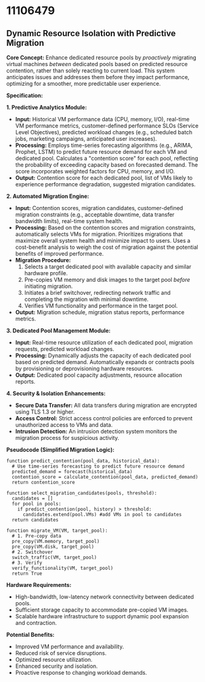 # 11106479

## Dynamic Resource Isolation with Predictive Migration

**Core Concept:** Enhance dedicated resource pools by *proactively* migrating virtual machines *between* dedicated pools based on predicted resource contention, rather than solely reacting to current load. This system anticipates issues and addresses them before they impact performance, optimizing for a smoother, more predictable user experience.

**Specification:**

**1. Predictive Analytics Module:**

   *   **Input:** Historical VM performance data (CPU, memory, I/O), real-time VM performance metrics, customer-defined performance SLOs (Service Level Objectives), predicted workload changes (e.g., scheduled batch jobs, marketing campaigns, anticipated user increases).
   *   **Processing:** Employs time-series forecasting algorithms (e.g., ARIMA, Prophet, LSTM) to predict future resource demand for each VM and dedicated pool.  Calculates a "contention score" for each pool, reflecting the probability of exceeding capacity based on forecasted demand.  The score incorporates weighted factors for CPU, memory, and I/O.
   *   **Output:** Contention score for each dedicated pool, list of VMs likely to experience performance degradation, suggested migration candidates.

**2. Automated Migration Engine:**

   *   **Input:** Contention scores, migration candidates, customer-defined migration constraints (e.g., acceptable downtime, data transfer bandwidth limits), real-time system health.
   *   **Processing:** Based on the contention scores and migration constraints, automatically selects VMs for migration. Prioritizes migrations that maximize overall system health and minimize impact to users.  Uses a cost-benefit analysis to weigh the cost of migration against the potential benefits of improved performance.
   *   **Migration Procedure:**
        1.  Selects a target dedicated pool with available capacity and similar hardware profile.
        2.  Pre-copies VM memory and disk images to the target pool *before* initiating migration.
        3.  Initiates a brief switchover, redirecting network traffic and completing the migration with minimal downtime.
        4.  Verifies VM functionality and performance in the target pool.
   *   **Output:** Migration schedule, migration status reports, performance metrics.

**3. Dedicated Pool Management Module:**

   *   **Input:** Real-time resource utilization of each dedicated pool, migration requests, predicted workload changes.
   *   **Processing:** Dynamically adjusts the capacity of each dedicated pool based on predicted demand.  Automatically expands or contracts pools by provisioning or deprovisioning hardware resources.
   *   **Output:** Dedicated pool capacity adjustments, resource allocation reports.

**4. Security & Isolation Enhancements:**

   *   **Secure Data Transfer:** All data transfers during migration are encrypted using TLS 1.3 or higher.
   *   **Access Control:** Strict access control policies are enforced to prevent unauthorized access to VMs and data.
   *   **Intrusion Detection:** An intrusion detection system monitors the migration process for suspicious activity.

**Pseudocode (Simplified Migration Logic):**

```pseudocode
function predict_contention(pool_data, historical_data):
  # Use time-series forecasting to predict future resource demand
  predicted_demand = forecast(historical_data)
  contention_score = calculate_contention(pool_data, predicted_demand)
  return contention_score

function select_migration_candidates(pools, threshold):
  candidates = []
  for pool in pools:
    if predict_contention(pool, history) > threshold:
      candidates.extend(pool.VMs) #add VMs in pool to candidates
  return candidates

function migrate_VM(VM, target_pool):
  # 1. Pre-copy data
  pre_copy(VM.memory, target_pool)
  pre_copy(VM.disk, target_pool)
  # 2. Switchover
  switch_traffic(VM, target_pool)
  # 3. Verify
  verify_functionality(VM, target_pool)
  return True
```

**Hardware Requirements:**

*   High-bandwidth, low-latency network connectivity between dedicated pools.
*   Sufficient storage capacity to accommodate pre-copied VM images.
*   Scalable hardware infrastructure to support dynamic pool expansion and contraction.

**Potential Benefits:**

*   Improved VM performance and availability.
*   Reduced risk of service disruptions.
*   Optimized resource utilization.
*   Enhanced security and isolation.
*   Proactive response to changing workload demands.